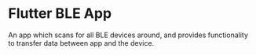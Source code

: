 # Flutter BLE App 

An app which scans for all BLE devices around, and provides functionality to transfer data between app and the device.
